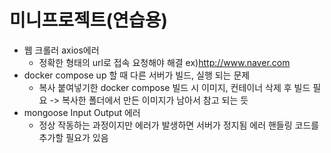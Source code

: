 # 미니프로젝트(연습용)

- 웹 크롤러 axios에러
  - 정확한 형태의 url로 접속 요청해야 해결 ex)http://www.naver.com
- docker compose up 할 때 다른 서버가 빌드, 실행 되는 문제
  - 복사 붙여넣기한 docker compose 빌드 시 이미지, 컨테이너 삭제 후 빌드 필요 -> 복사한 폴더에서 만든 이미지가 남아서 참고 되는 듯
- mongoose Input Output 에러
  - 정상 작동하는 과정이지만 에러가 발생하면 서버가 정지됨 에러 핸들링 코드를 추가할 필요가 있음

